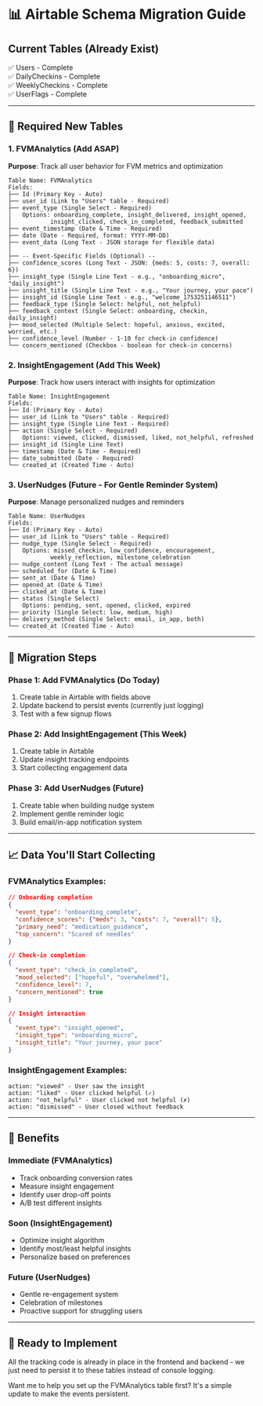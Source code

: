 # 📊 Airtable Schema Migration Guide

## **Current Tables (Already Exist)**
✅ Users - Complete  
✅ DailyCheckins - Complete  
✅ WeeklyCheckins - Complete  
✅ UserFlags - Complete  

---

## **🚨 Required New Tables**

### **1. FVMAnalytics (Add ASAP)**
**Purpose**: Track all user behavior for FVM metrics and optimization

```
Table Name: FVMAnalytics
Fields:
├── Id (Primary Key - Auto)
├── user_id (Link to "Users" table - Required)
├── event_type (Single Select - Required)
│   Options: onboarding_complete, insight_delivered, insight_opened, 
│           insight_clicked, check_in_completed, feedback_submitted
├── event_timestamp (Date & Time - Required)
├── date (Date - Required, format: YYYY-MM-DD)
├── event_data (Long Text - JSON storage for flexible data)
│
├── -- Event-Specific Fields (Optional) --
├── confidence_scores (Long Text - JSON: {meds: 5, costs: 7, overall: 6})
├── insight_type (Single Line Text - e.g., "onboarding_micro", "daily_insight")
├── insight_title (Single Line Text - e.g., "Your journey, your pace")
├── insight_id (Single Line Text - e.g., "welcome_1753251146511")
├── feedback_type (Single Select: helpful, not_helpful)
├── feedback_context (Single Select: onboarding, checkin, daily_insight)
├── mood_selected (Multiple Select: hopeful, anxious, excited, worried, etc.)
├── confidence_level (Number - 1-10 for check-in confidence)
└── concern_mentioned (Checkbox - boolean for check-in concerns)
```

### **2. InsightEngagement (Add This Week)**
**Purpose**: Track how users interact with insights for optimization

```
Table Name: InsightEngagement  
Fields:
├── Id (Primary Key - Auto)
├── user_id (Link to "Users" table - Required)
├── insight_type (Single Line Text - Required)
├── action (Single Select - Required)
│   Options: viewed, clicked, dismissed, liked, not_helpful, refreshed
├── insight_id (Single Line Text)
├── timestamp (Date & Time - Required)
├── date_submitted (Date - Required)
└── created_at (Created Time - Auto)
```

### **3. UserNudges (Future - For Gentle Reminder System)**
**Purpose**: Manage personalized nudges and reminders

```
Table Name: UserNudges
Fields:
├── Id (Primary Key - Auto)
├── user_id (Link to "Users" table - Required)
├── nudge_type (Single Select - Required)
│   Options: missed_checkin, low_confidence, encouragement, 
│           weekly_reflection, milestone_celebration
├── nudge_content (Long Text - The actual message)
├── scheduled_for (Date & Time)
├── sent_at (Date & Time)
├── opened_at (Date & Time) 
├── clicked_at (Date & Time)
├── status (Single Select)
│   Options: pending, sent, opened, clicked, expired
├── priority (Single Select: low, medium, high)
├── delivery_method (Single Select: email, in_app, both)
└── created_at (Created Time - Auto)
```

---

## **🔄 Migration Steps**

### **Phase 1: Add FVMAnalytics (Do Today)**
1. Create table in Airtable with fields above
2. Update backend to persist events (currently just logging)
3. Test with a few signup flows

### **Phase 2: Add InsightEngagement (This Week)**  
1. Create table in Airtable
2. Update insight tracking endpoints
3. Start collecting engagement data

### **Phase 3: Add UserNudges (Future)**
1. Create table when building nudge system
2. Implement gentle reminder logic
3. Build email/in-app notification system

---

## **📈 Data You'll Start Collecting**

### **FVMAnalytics Examples:**
```json
// Onboarding completion
{
  "event_type": "onboarding_complete",
  "confidence_scores": {"meds": 3, "costs": 7, "overall": 5},
  "primary_need": "medication_guidance",
  "top_concern": "Scared of needles"
}

// Check-in completion  
{
  "event_type": "check_in_completed",
  "mood_selected": ["hopeful", "overwhelmed"],
  "confidence_level": 7,
  "concern_mentioned": true
}

// Insight interaction
{
  "event_type": "insight_opened",
  "insight_type": "onboarding_micro",
  "insight_title": "Your journey, your pace"
}
```

### **InsightEngagement Examples:**
```
action: "viewed" - User saw the insight
action: "liked" - User clicked helpful (✓)
action: "not_helpful" - User clicked not helpful (✗)  
action: "dismissed" - User closed without feedback
```

---

## **🎯 Benefits**

### **Immediate (FVMAnalytics)**
- Track onboarding conversion rates
- Measure insight engagement  
- Identify user drop-off points
- A/B test different insights

### **Soon (InsightEngagement)**
- Optimize insight algorithm
- Identify most/least helpful insights
- Personalize based on preferences

### **Future (UserNudges)**
- Gentle re-engagement system
- Celebration of milestones
- Proactive support for struggling users

---

## **🚀 Ready to Implement**

All the tracking code is already in place in the frontend and backend - we just need to persist it to these tables instead of console logging.

Want me to help you set up the FVMAnalytics table first? It's a simple update to make the events persistent. 